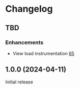 Changelog
=========

## TBD

### Enhancements

* View load instrumentation
  [65](https://github.com/bugsnag/bugsnag-flutter-performance/pull/65)

## 1.0.0 (2024-04-11)

Initial release
